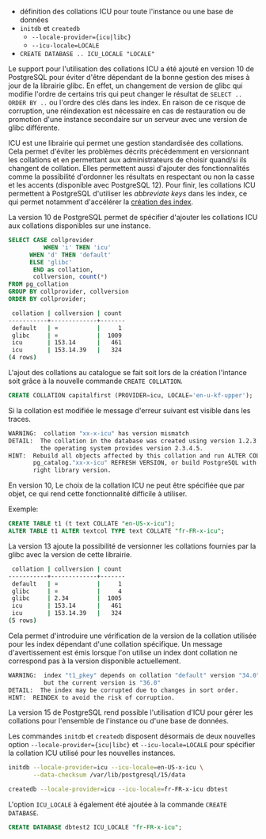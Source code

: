 <!--
Les commits sur ce sujet sont :

* https://www.postgresql.org/message-id/flat/20220318031244.tu3wwlyxxabzq3iu%40jrouhaud#f6c6c1ae24fdd44e5598312bed8e2760
* https://www.postgresql.org/message-id/E1nVrzX-000Xxn-OQ@gemulon.postgresql.org

* https://www.postgresql.org/message-id/E1nJVyA-0003tZ-IP@gemulon.postgresql.org (db level coll version tracking)

Discussion

* https://www.postgresql.org/message-id/flat/5e756dd6-0e91-d778-96fd-b1bcb06c161a@2ndquadrant.com 

-->

<div class="slide-content">

 * définition des collations ICU pour toute l'instance ou une base de données
 * `initdb` et `createdb`
   + `--locale-provider={icu|libc}`
   + `--icu-locale=LOCALE`
 * `CREATE DATABASE .. ICU_LOCALE "LOCALE"`

</div>

<div class="notes">

Le support pour l'utilisation des collations ICU a été ajouté en version 10 de
PostgreSQL pour éviter d'être dépendant de la bonne gestion des mises à jour de
la librairie glibc. En effet, un changement de version de glibc qui modifie
l'ordre de certains tris qui peut changer le résultat de `SELECT .. ORDER BY
..` ou l'ordre des clés dans les index. En raison de ce risque de corruption,
une réindexation est nécessaire en cas de restauration ou de promotion d'une
instance secondaire sur un serveur avec une version de glibc différente.

ICU est une librairie qui permet une gestion standardisée des collations. Cela
permet d'éviter les problèmes décrits précédemment en versionnant les
collations et en permettant aux administrateurs de choisir quand/si ils
changent de collation. Elles permettent aussi d'ajouter des fonctionnalités
comme la possibilité d'ordonner les résultats en respectant ou non la casse et
les accents (disponible avec PostgreSQL 12). Pour finir, les collations ICU
permettent à PostgreSQL d'utiliser les _abbreviate keys_ dans les index, ce qui
permet notamment d'accélérer la [création des
index](https://blog.anayrat.info/2017/11/19/postgresql-10-icu-abbreviated-keys/).

La version 10 de PostgreSQL permet de spécifier d'ajouter les collations ICU
aux collations disponibles sur une instance.

```sql
SELECT CASE collprovider 
          WHEN 'i' THEN 'icu' 
	  WHEN 'd' THEN 'default' 
  	  ELSE 'glibc'
       END as collation,
       collversion, count(*)
FROM pg_collation 
GROUP BY collprovider, collversion
ORDER BY collprovider;
```
```sh
 collation | collversion | count
-----------+-------------+-------
 default   | ¤           |     1
 glibc     | ¤           |  1009
 icu       | 153.14      |   461
 icu       | 153.14.39   |   324
(4 rows)
```

L'ajout des collations au catalogue se fait soit lors de la création l'intance
soit grâce à la nouvelle commande `CREATE COLLATION`.

```sql
CREATE COLLATION capitalfirst (PROVIDER=icu, LOCALE='en-u-kf-upper');
```

Si la collation est modifiée le message d'erreur suivant est visible dans les
traces.

```sh
WARNING:  collation "xx-x-icu" has version mismatch
DETAIL:  The collation in the database was created using version 1.2.3.4, but
         the operating system provides version 2.3.4.5.
HINT:  Rebuild all objects affected by this collation and run ALTER COLLATION
       pg_catalog."xx-x-icu" REFRESH VERSION, or build PostgreSQL with the
       right library version.
```

En version 10, Le choix de la collation ICU ne peut être spécifiée que par
objet, ce qui rend cette fonctionnalité difficile à utiliser.

Exemple:

```sql
CREATE TABLE t1 (t text COLLATE "en-US-x-icu");
ALTER TABLE t1 ALTER textcol TYPE text COLLATE "fr-FR-x-icu";
```

La version 13 ajoute la possibilité de versionner les collations fournies par
la glibc avec la version de cette librairie.

```sh
 collation | collversion | count 
-----------+-------------+-------
 default   | ¤           |     1
 glibc     | ¤           |     4
 glibc     | 2.34        |  1005
 icu       | 153.14      |   461
 icu       | 153.14.39   |   324
(5 rows)
```

Cela permet d'introduire une vérification de la version de la collation
utilisée pour les index dépendant d'une collation spécifique. Un message
d'avertissement est émis lorsque l'on utilise un index dont collation ne
correspond pas à la version disponible actuellement.

```sh
WARNING:  index "t1_pkey" depends on collation "default" version "34.0",
          but the current version is "36.0"
DETAIL:  The index may be corrupted due to changes in sort order.
HINT:  REINDEX to avoid the risk of corruption.
```

La version 15 de PostgreSQL rend possible l'utilisation d'ICU pour gérer les
collations pour l'ensemble de l'instance ou d'une base de données.

Les commandes  `initdb` et `createdb` disposent désormais de deux nouvelles
option `--locale-provider={icu|libc}` et `--icu-locale=LOCALE` pour spécifier
la collation ICU utilisé pour les nouvelles instances.

```bash
initdb --locale-provider=icu --icu-locale=en-US-x-icu \
       --data-checksum /var/lib/postgresql/15/data

createdb --locale-provider=icu --icu-locale=fr-FR-x-icu dbtest
```


L'option `ICU_LOCALE` à également été ajoutée à la commande `CREATE DATABASE`.

```sql
CREATE DATABASE dbtest2 ICU_LOCALE "fr-FR-x-icu";
```

</div>
